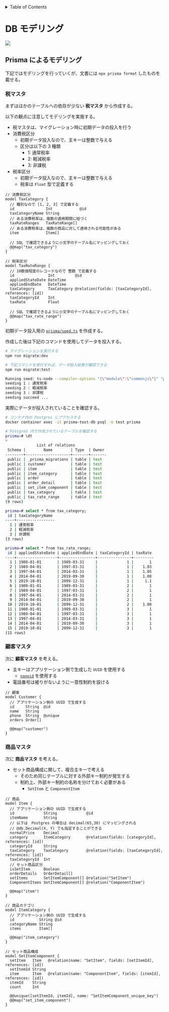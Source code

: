 <!-- START doctoc generated TOC please keep comment here to allow auto update -->
<!-- DON'T EDIT THIS SECTION, INSTEAD RE-RUN doctoc TO UPDATE -->
<details>
<summary>Table of Contents</summary>

- [DB モデリング](#db-%E3%83%A2%E3%83%87%E3%83%AA%E3%83%B3%E3%82%B0)
  - [Prisma によるモデリング](#prisma-%E3%81%AB%E3%82%88%E3%82%8B%E3%83%A2%E3%83%87%E3%83%AA%E3%83%B3%E3%82%B0)
    - [税マスタ](#%E7%A8%8E%E3%83%9E%E3%82%B9%E3%82%BF)
    - [顧客マスタ](#%E9%A1%A7%E5%AE%A2%E3%83%9E%E3%82%B9%E3%82%BF)
    - [商品マスタ](#%E5%95%86%E5%93%81%E3%83%9E%E3%82%B9%E3%82%BF)

</details>
<!-- END doctoc generated TOC please keep comment here to allow auto update -->

# DB モデリング

![](https://github.com/KeisukeShimokawa/praha-challenges/blob/feature/task29-issue-95/database/29_modeling1/assets/task_1/sushi-v2.png)

## Prisma によるモデリング

下記ではモデリングを行っていくが、文書には `npx prisma format` したものを載せる。

### 税マスタ

まずはほかのテーブルへの依存が少ない **税マスタ** から作成する。

以下の観点に注意してモデリングを実施する。

- 税マスタは、マイグレーション時に初期データの投入を行う
- 消費税区分
  - 初期データ投入なので、主キーは整数で与える
  - 区分は以下の 3 種類
    - 1: 通常税率
    - 2: 軽減税率
    - 3: 非課税
- 税率区分
  - 初期データ投入なので、主キーは整数で与える
  - 税率は `Float` 型で定義する

```prisma
// 消費税区分
model TaxCategory {
  // 種別なので [1, 2, 3] で定義する
  id              Int            @id
  taxCategoryName String
  // ある消費税率は、複数の適用期間に紐づく
  taxRateRanges   TaxRateRange[]
  // ある消費税率は、複数の商品に対して適用される可能性がある
  item            Item[]

  // SQL で確認できるように小文字のテーブル名にマッピングしておく
  @@map("tax_category")
}

// 税率区分
model TaxRateRange {
  // 10数個程度のレコードなので 整数 で定義する
  id               Int         @id
  appliedStateDate DateTime
  appliedEndDate   DateTime
  taxCategory      TaxCategory @relation(fields: [taxCategoryId], references: [id])
  taxCategoryId    Int
  taxRate          Float

  // SQL で確認できるように小文字のテーブル名にマッピングしておく
  @@map("tax_rate_range")
}
```

初期データ投入用の [`prisma/seed.ts`](../prisma/seed.ts) を作成する。

作成した後は下記のコマンドを使用してデータを投入する。

```bash
# マイグレーションを実行する
npm run migrate:dev

# 下記コマンドを実行すれば、データ投入結果が確認できる
npm run migrate:test

Running seed: ts-node --compiler-options "{\"module\":\"commonjs\"}" "prisma/seed.ts" ...
seeding 1 : 通常税率
seeding 2 : 軽減税率
seeding 3 : 非課税
seeding succeed ...
```

実際にデータが投入されていることを確認する。

```bash
# コンテナ内の Postgres にアクセスする
docker container exec -it prisma-test-db psql -U test prisma

# Postgres 内で作成されているテーブルを確認する
prisma=# \dt
>
              List of relations
 Schema |        Name        | Type  | Owner
--------+--------------------+-------+-------
 public | _prisma_migrations | table | test
 public | customer           | table | test
 public | item               | table | test
 public | item_category      | table | test
 public | order              | table | test
 public | order_detail       | table | test
 public | set_item_component | table | test
 public | tax_category       | table | test
 public | tax_rate_range     | table | test
(9 rows)

prisma=# select * from tax_category;
 id | taxCategoryName
----+-----------------
  1 | 通常税率
  2 | 軽減税率
  3 | 非課税
(3 rows)

prisma=# select * from tax_rate_range;
 id | appliedStateDate | appliedEndDate | taxCategoryId | taxRate
----+------------------+----------------+---------------+---------
  1 | 1900-01-01       | 1989-03-31     |             1 |       1
  2 | 1989-04-01       | 1997-03-31     |             1 |    1.03
  3 | 1997-04-01       | 2014-03-31     |             1 |    1.05
  4 | 2014-04-01       | 2019-09-30     |             1 |    1.08
  5 | 2019-10-01       | 2099-12-31     |             1 |     1.1
  6 | 1900-01-01       | 1989-03-31     |             2 |       1
  7 | 1989-04-01       | 1997-03-31     |             2 |       1
  8 | 1997-04-01       | 2014-03-31     |             2 |       1
  9 | 2014-04-01       | 2019-09-30     |             2 |       1
 10 | 2019-10-01       | 2099-12-31     |             2 |    1.08
 11 | 1900-01-01       | 1989-03-31     |             3 |       1
 12 | 1989-04-01       | 1997-03-31     |             3 |       1
 13 | 1997-04-01       | 2014-03-31     |             3 |       1
 14 | 2014-04-01       | 2019-09-30     |             3 |       1
 15 | 2019-10-01       | 2099-12-31     |             3 |       1
(15 rows)
```

### 顧客マスタ

次に **顧客マスタ** を考える。

- 主キーはアプリケーション側で生成した `UUID` を使用する
  - [`nanoid`](https://www.npmjs.com/package/nanoid) を使用する
- 電話番号は被りがないように一意性制約を設ける

```prisma
// 顧客
model Customer {
  // アプリケーション側の UUID で生成する
  id     String  @id
  name   String
  phone  String  @unique
  orders Order[]

  @@map("customer")
}
```

### 商品マスタ

次に **商品マスタ** を考える。

- セット商品構成に関して、複合主キーで考える
  - そのため同じテーブルに対する外部キー制約が発生する
  - 制約上、外部キー制約の名称を分けておく必要がある
    - `SetItem` と `ComponentItem`

```prisma
// 商品
model Item {
  // アプリケーション側の UUID で生成する
  id             String             @id
  itemName       String
  // 以下は　Postgres の場合は decimal(65,30) にマッピングされる
  // @db.Decimal(X, Y) でも指定することができる
  normalPrice    Decimal
  category       ItemCategory       @relation(fields: [categoryId], references: [id])
  categoryId     String
  taxCategory    TaxCategory        @relation(fields: [taxCategoryId], references: [id])
  taxCategoryId  Int
  // セット商品区分
  isSetItem      Boolean
  orderDetails   OrderDetail[]
  setItems       SetItemComponent[] @relation("SetItem")
  ComponentItems SetItemComponent[] @relation("ComponentItem")

  @@map("item")
}

// 商品カテゴリ
model ItemCategory {
  // アプリケーション側の UUID で生成する
  id           String @id
  categoryName String
  items        Item[]

  @@map("item_category")
}

// セット商品構成
model SetItemComponent {
  setItem   Item   @relation(name: "SetItem", fields: [setItemId], references: [id])
  setItemId String
  item      Item   @relation(name: "ComponentItem", fields: [itemId], references: [id])
  itemId    String
  count     Int

  @@unique([setItemId, itemId], name: "SetItemComponent_unique_key")
  @@map("set_item_component")
}
```

